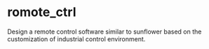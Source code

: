 # romote_ctrl
Design a remote control software similar to sunflower based on the customization of industrial control environment.
